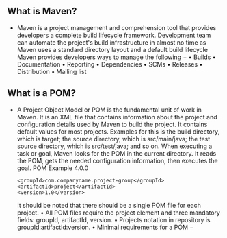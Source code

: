 ## What is Maven?
 - Maven is a project management and comprehension tool that provides developers a complete build lifecycle framework. Development team can automate the project's build infrastructure in almost no time as Maven uses a standard directory layout and a default build lifecycle
Maven provides developers ways to manage the following −
	•	Builds
	•	Documentation
	•	Reporting
	•	Dependencies
	•	SCMs
	•	Releases
	•	Distribution
	•	Mailing list

## What is a POM?
 - A Project Object Model or POM is the fundamental unit of work in Maven. It is an XML file that contains information about the project and configuration details used by Maven to build the project. It contains default values for most projects. 
Examples for this is the build directory, which is target; the source directory, which is src/main/java; the test source directory, which is src/test/java; and so on. When executing a task or goal, Maven looks for the POM in the current directory. It reads the POM, gets the needed configuration information, then executes the goal.
POM Example
	<project xmlns = "http://maven.apache.org/POM/4.0.0"
	   xmlns:xsi = "http://www.w3.org/2001/XMLSchema-instance"
	   xsi:schemaLocation = "http://maven.apache.org/POM/4.0.0
	   http://maven.apache.org/xsd/maven-4.0.0.xsd">
	   <modelVersion>4.0.0</modelVersion>

	   <groupId>com.companyname.project-group</groupId>
	   <artifactId>project</artifactId>
	   <version>1.0</version>
	</project>
	It should be noted that there should be a single POM file for each project.
	•	All POM files require the project element and three mandatory fields: groupId, artifactId, version.
	•	Projects notation in repository is groupId:artifactId:version.
	•	Minimal requirements for a POM −


